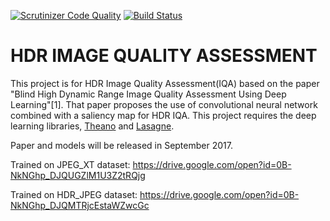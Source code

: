 [![Scrutinizer Code Quality](https://scrutinizer-ci.com/g/SenJia/HDR_QUALITY/badges/quality-score.png?b=master)](https://scrutinizer-ci.com/g/SenJia/HDR_QUALITY/?branch=master)
[![Build Status](https://scrutinizer-ci.com/g/SenJia/HDR_QUALITY/badges/build.png?b=master)](https://scrutinizer-ci.com/g/SenJia/HDR_QUALITY/build-status/master)

# HDR IMAGE QUALITY ASSESSMENT

This project is for HDR Image Quality Assessment(IQA) based on the paper "Blind High Dynamic Range Image Quality Assessment Using Deep Learning"[1]. That paper proposes the use of convolutional neural network combined with a saliency map for HDR IQA. This project requires the deep learning libraries, [Theano](https://github.com/Theano/Theano) and [Lasagne](https://github.com/Lasagne/Lasagne).

Paper and models will be released in September 2017.

Trained on JPEG_XT dataset: https://drive.google.com/open?id=0B-NkNGhp_DJQUGZlM1U3Z2tRQjg

Trained on HDR_JPEG dataset: https://drive.google.com/open?id=0B-NkNGhp_DJQMTRjcEstaWZwcGc
